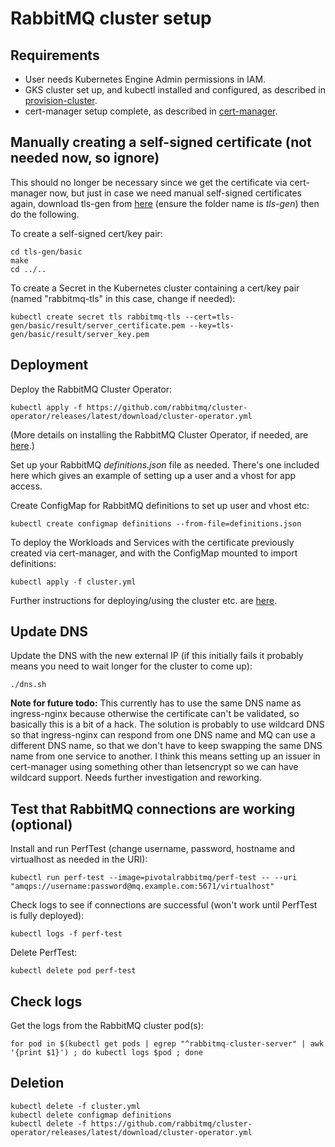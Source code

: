 # RabbitMQ cluster setup

## Requirements

* User needs Kubernetes Engine Admin permissions in IAM.
* GKS cluster set up, and kubectl installed and configured, as described in [provision-cluster](../provision-cluster).
* cert-manager setup complete, as described in [cert-manager](../cert-manager).

## Manually creating a self-signed certificate (not needed now, so ignore)

This should no longer be necessary since we get the certificate via cert-manager now, but just in case we need manual self-signed certificates again, download tls-gen from [here](https://github.com/michaelklishin/tls-gen) (ensure the folder name is _tls-gen_) then do the following.

To create a self-signed cert/key pair:

    cd tls-gen/basic
    make
    cd ../..

To create a Secret in the Kubernetes cluster containing a cert/key pair (named "rabbitmq-tls" in this case, change if needed):

    kubectl create secret tls rabbitmq-tls --cert=tls-gen/basic/result/server_certificate.pem --key=tls-gen/basic/result/server_key.pem

## Deployment

Deploy the RabbitMQ Cluster Operator:

    kubectl apply -f https://github.com/rabbitmq/cluster-operator/releases/latest/download/cluster-operator.yml

(More details on installing the RabbitMQ Cluster Operator, if needed, are [here](https://www.rabbitmq.com/kubernetes/operator/install-operator.html).)

Set up your RabbitMQ _definitions.json_ file as needed. There's one included here which gives an example of setting up a user and a vhost for app access.

Create ConfigMap for RabbitMQ definitions to set up user and vhost etc:

    kubectl create configmap definitions --from-file=definitions.json

To deploy the Workloads and Services with the certificate previously created via cert-manager, and with the ConfigMap mounted to import definitions:

    kubectl apply -f cluster.yml

Further instructions for deploying/using the cluster etc. are [here](https://www.rabbitmq.com/kubernetes/operator/using-operator.html).

## Update DNS

Update the DNS with the new external IP (if this initially fails it probably means you need to wait longer for the cluster to come up):

    ./dns.sh
 
**Note for future todo:** This currently has to use the same DNS name as ingress-nginx because otherwise the certificate can't be validated, so basically this is a bit of a hack. The solution is probably to use
wildcard DNS so that ingress-nginx can respond from one DNS name and MQ can use a different DNS name, so that we don't have to keep swapping the same DNS name from one service to another. I think this means 
setting up an issuer in cert-manager using something other than letsencrypt so we can have wildcard support. Needs further investigation and reworking.

## Test that RabbitMQ connections are working (optional)

Install and run PerfTest (change username, password, hostname and virtualhost as needed in the URI):

    kubectl run perf-test --image=pivotalrabbitmq/perf-test -- --uri "amqps://username:password@mq.example.com:5671/virtualhost"

Check logs to see if connections are successful (won't work until PerfTest is fully deployed):

    kubectl logs -f perf-test

Delete PerfTest:

    kubectl delete pod perf-test

## Check logs

Get the logs from the RabbitMQ cluster pod(s):

    for pod in $(kubectl get pods | egrep "^rabbitmq-cluster-server" | awk '{print $1}') ; do kubectl logs $pod ; done

## Deletion

    kubectl delete -f cluster.yml
    kubectl delete configmap definitions
    kubectl delete -f https://github.com/rabbitmq/cluster-operator/releases/latest/download/cluster-operator.yml 
